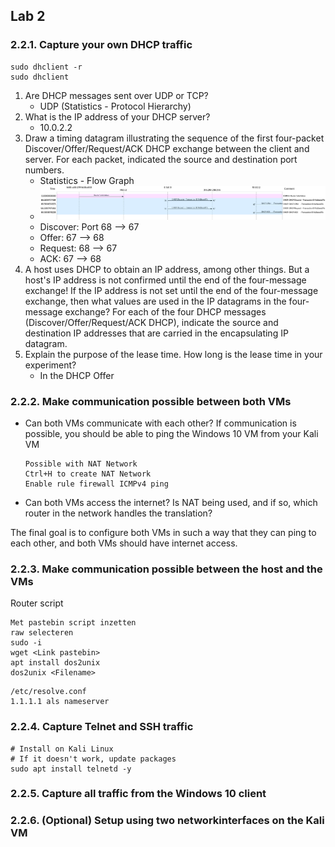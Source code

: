 
## Lab 2

### 2.2.1. Capture your own DHCP traffic

```
sudo dhclient -r
sudo dhclient
```

1.  Are DHCP messages sent over UDP or TCP?
	- UDP (Statistics - Protocol Hierarchy)
2.  What is the IP address of your DHCP server?
	- 10.0.2.2
3.  Draw a timing datagram illustrating the sequence of the first four-packet Discover/Offer/Request/ACK DHCP exchange between the client and server. For each packet, indicated the source and destination port numbers.
	- Statistics - Flow Graph
	- ![](../Attachments/Pasted%20image%2020230224100558.png)
	- Discover: Port 68 --> 67
	- Offer: 67 --> 68
	- Request: 68 --> 67
	- ACK: 67 --> 68
4.  A host uses DHCP to obtain an IP address, among other things. But a host's IP address is not confirmed until the end of the four-message exchange! If the IP address is not set until the end of the four-message exchange, then what values are used in the IP datagrams in the four-message exchange? For each of the four DHCP messages (Discover/Offer/Request/ACK DHCP), indicate the source and destination IP addresses that are carried in the encapsulating IP datagram.
5.  Explain the purpose of the lease time. How long is the lease time in your experiment?
	- In the DHCP Offer

### 2.2.2. Make communication possible between both VMs

- Can both VMs communicate with each other? If communication is possible, you should be able to ping the Windows 10 VM from your Kali VM
    ```
    Possible with NAT Network
    Ctrl+H to create NAT Network
    Enable rule firewall ICMPv4 ping
    ```
- Can both VMs access the internet? Is NAT being used, and if so, which router in the network handles the translation?
    

The final goal is to configure both VMs in such a way that they can ping to each other, and both VMs should have internet access.

### 2.2.3. Make communication possible between the host and the VMs

Router script
```
Met pastebin script inzetten
raw selecteren
sudo -i
wget <Link pastebin>
apt install dos2unix
dos2unix <Filename>
```

```
/etc/resolve.conf
1.1.1.1 als nameserver
```


### 2.2.4. Capture Telnet and SSH traffic

```
# Install on Kali Linux
# If it doesn't work, update packages
sudo apt install telnetd -y
```

### 2.2.5. Capture all traffic from the Windows 10 client

### 2.2.6. (Optional) Setup using two networkinterfaces on the Kali VM

